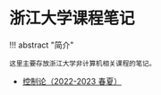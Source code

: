 # 浙江大学课程笔记

<!-- prettier-ignore-start -->
!!! abstract "简介"

    这里主要存放浙江大学非计算机相关课程的笔记。
<!-- prettier-ignore-end -->

-   [控制论（2022-2023 春夏）](control-theory.md)

